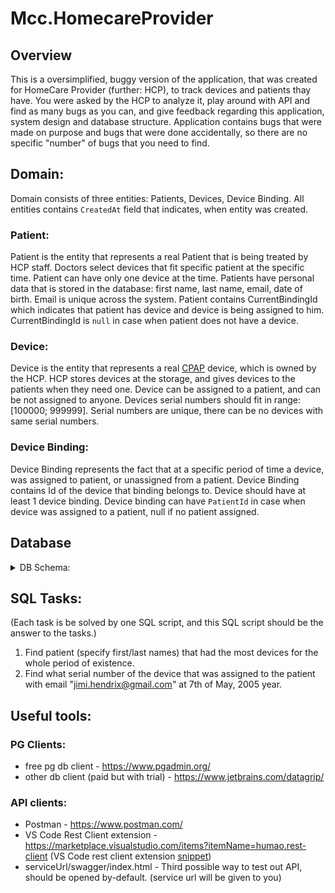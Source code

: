 # Mcc.HomecareProvider

## Overview
This is a oversimplified, buggy version of the application, that was created for HomeCare Provider (further: HCP), to track devices and patients thay have.
You were asked by the HCP to analyze it, play around with API and find as many bugs as you can, and give feedback regarding this application, system design and database structure. Application contains bugs that were made on purpose and bugs that were done accidentally, so there are no specific "number" of bugs that you need to find.

## Domain: 
Domain consists of three entities: Patients, Devices, Device Binding. All entities contains `CreatedAt` field that indicates, when entity was created. 

### Patient: 
Patient is the entity that represents a real Patient that is being treated by HCP staff. Doctors select devices that fit specific patient at the specific time. Patient can have only one device at the time. Patients have personal data that is stored in the database: first name, last name, email, date of birth. Email is unique across the system. Patient contains CurrentBindingId which indicates that patient has device and device is being assigned to him. CurrentBindingId is `null` in case when patient does not have a device.

### Device: 
Device is the entity that represents a real [CPAP](https://en.wikipedia.org/wiki/Positive_airway_pressure) device, which is owned by the HCP. HCP stores devices at the storage, and gives devices to the patients when they need one. Device can be assigned to a patient, and can be not assigned to anyone. Devices serial numbers should fit in range: [100000; 999999]. Serial numbers are unique, there can be no devices with same serial numbers.

### Device Binding:
Device Binding represents the fact that at a specific period of time a device, was assigned to patient, or unassigned from a patient. Device Binding contains Id of the device that binding belongs to. Device should have at least 1 device binding. Device binding can have `PatientId` in case when device was assigned to a patient, null if no patient assigned.

## Database
<details>
  <summary>DB Schema:</summary>

  ![image](https://user-images.githubusercontent.com/1502886/119872502-bda49900-bf4d-11eb-8ac3-f3ca1cc1b43d.png)
  
</details>


## SQL Tasks: 
(Each task is be solved by one SQL script, and this SQL script should be the answer to the tasks.)
1. Find patient (specify first/last names) that had the most devices for the whole period of existence.
2. Find what serial number of the device that was assigned to the patient with email "jimi.hendrix@gmail.com" at 7th of May, 2005 year.


## Useful tools: 

### PG Clients:
- free pg db client - https://www.pgadmin.org/
- other db client (paid but with trial) - https://www.jetbrains.com/datagrip/

### API clients: 
- Postman - https://www.postman.com/
- VS Code Rest Client extension - https://marketplace.visualstudio.com/items?itemName=humao.rest-client 
(VS Code rest client extension [snippet](https://github.com/sergey-bulavskiy/Mcc.HomecareProvider/blob/main/Mcc.HomecareProvider.http))
- serviceUrl/swagger/index.html - Third possible way to test out API, should be opened by-default.  (service url will be given to you)
